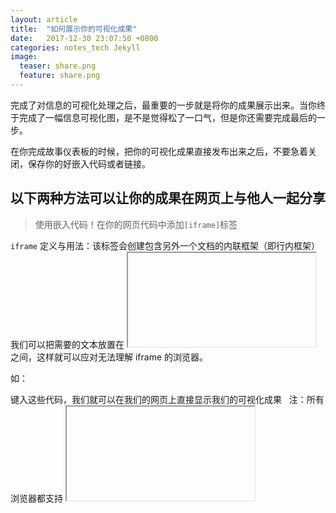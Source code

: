```yaml
---
layout: article
title:  "如何展示你的可视化成果"
date:   2017-12-30 23:07:50 +0800
categories: notes_tech Jekyll
image:
  teaser: share.png
  feature: share.png
---
```

完成了对信息的可视化处理之后，最重要的一步就是将你的成果展示出来。当你终于完成了一幅信息可视化图，是不是觉得松了一口气，但是你还需要完成最后的一步。

在你完成故事仪表板的时候，把你的可视化成果直接发布出来之后，不要急着关闭，保存你的好嵌入代码或者链接。
 
## 以下两种方法可以让你的成果在网页上与他人一起分享

> 使用嵌入代码！在你的网页代码中添加`[iframe]`标签
 
 `iframe`
 定义与用法：该标签会创建包含另外一个文档的内联框架（即行内框架）
 我们可以把需要的文本放置在 <iframe> 和 </iframe> 之间，这样就可以应对无法理解 iframe 的浏览器。
 
 如：
 
 键入这些代码，我们就可以在我们的网页上直接显示我们的可视化成果
 
 注：所有浏览器都支持 <iframe> 标签
 
> 使用得到的链接在你的页面中，加入`[a]`标签，点击就可以显示我们的成果了
 
 <a href="https://public.tableau.com/views/_15988/sheet2?:embed=y&:display_count=yes</a>
 

只要上述的其中一个步骤，你就可以展示你的成果了！


[iframe]:http://www.w3school.com.cn/tags/tag_iframe.asp
[a]:http://www.w3school.com.cn/tags/tag_a.asp
